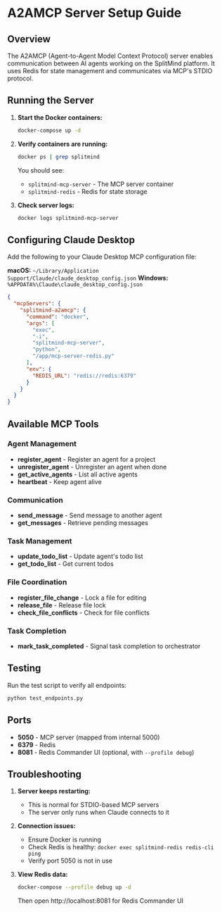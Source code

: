 # A2AMCP Server Setup Guide

## Overview
The A2AMCP (Agent-to-Agent Model Context Protocol) server enables communication between AI agents working on the SplitMind platform. It uses Redis for state management and communicates via MCP's STDIO protocol.

## Running the Server

1. **Start the Docker containers:**
   ```bash
   docker-compose up -d
   ```

2. **Verify containers are running:**
   ```bash
   docker ps | grep splitmind
   ```

   You should see:
   - `splitmind-mcp-server` - The MCP server container
   - `splitmind-redis` - Redis for state storage

3. **Check server logs:**
   ```bash
   docker logs splitmind-mcp-server
   ```

## Configuring Claude Desktop

Add the following to your Claude Desktop MCP configuration file:

**macOS:** `~/Library/Application Support/Claude/claude_desktop_config.json`
**Windows:** `%APPDATA%\Claude\claude_desktop_config.json`

```json
{
  "mcpServers": {
    "splitmind-a2amcp": {
      "command": "docker",
      "args": [
        "exec",
        "-i",
        "splitmind-mcp-server",
        "python",
        "/app/mcp-server-redis.py"
      ],
      "env": {
        "REDIS_URL": "redis://redis:6379"
      }
    }
  }
}
```

## Available MCP Tools

### Agent Management
- **register_agent** - Register an agent for a project
- **unregister_agent** - Unregister an agent when done
- **get_active_agents** - List all active agents
- **heartbeat** - Keep agent alive

### Communication
- **send_message** - Send message to another agent
- **get_messages** - Retrieve pending messages

### Task Management
- **update_todo_list** - Update agent's todo list
- **get_todo_list** - Get current todos

### File Coordination
- **register_file_change** - Lock a file for editing
- **release_file** - Release file lock
- **check_file_conflicts** - Check for file conflicts

### Task Completion
- **mark_task_completed** - Signal task completion to orchestrator

## Testing

Run the test script to verify all endpoints:
```bash
python test_endpoints.py
```

## Ports
- **5050** - MCP server (mapped from internal 5000)
- **6379** - Redis
- **8081** - Redis Commander UI (optional, with `--profile debug`)

## Troubleshooting

1. **Server keeps restarting:**
   - This is normal for STDIO-based MCP servers
   - The server only runs when Claude connects to it

2. **Connection issues:**
   - Ensure Docker is running
   - Check Redis is healthy: `docker exec splitmind-redis redis-cli ping`
   - Verify port 5050 is not in use

3. **View Redis data:**
   ```bash
   docker-compose --profile debug up -d
   ```
   Then open http://localhost:8081 for Redis Commander UI